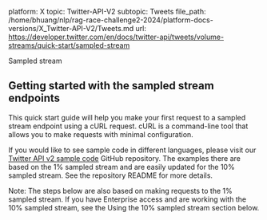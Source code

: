 platform: X
topic: Twitter-API-V2
subtopic: Tweets
file_path: /home/bhuang/nlp/rag-race-challenge2-2024/platform-docs-versions/X_Twitter-API-V2/Tweets.md
url: https://developer.twitter.com/en/docs/twitter-api/tweets/volume-streams/quick-start/sampled-stream

Sampled stream

## Getting started with the sampled stream endpoints

This quick start guide will help you make your first request to a sampled stream endpoint using a cURL request. cURL is a command-line tool that allows you to make requests with minimal configuration.

If you would like to see sample code in different languages, please visit our [Twitter API v2 sample code](https://github.com/twitterdev/Twitter-API-v2-sample-code) GitHub repository. The examples there are based on the 1% sampled stream and are easily updated for the 10% sampled stream. See the repository README for more details.   

Note: The steps below are also based on making requests to the 1% sampled stream. If you have Enterprise access and are working with the 10% sampled stream, see the Using the 10% sampled stream section below.